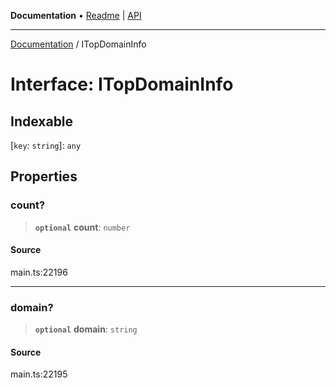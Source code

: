 **Documentation** • [Readme](../README.md) \| [API](../globals.md)

***

[Documentation](../README.md) / ITopDomainInfo

# Interface: ITopDomainInfo

## Indexable

 \[`key`: `string`\]: `any`

## Properties

### count?

> **`optional`** **count**: `number`

#### Source

main.ts:22196

***

### domain?

> **`optional`** **domain**: `string`

#### Source

main.ts:22195
